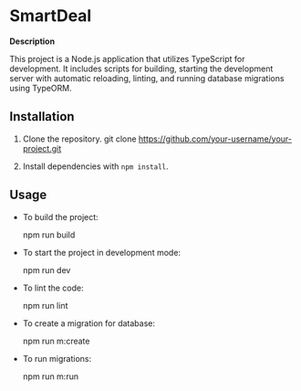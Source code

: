 
# SmartDeal

**Description**

This project is a Node.js application that utilizes TypeScript for development. It includes scripts for building, starting the development server with automatic reloading, linting, and running database migrations using TypeORM.


## Installation

1. Clone the repository.
    git clone https://github.com/your-username/your-project.git

2. Install dependencies with `npm install`.

## Usage

- To build the project:

    npm run build

- To start the project in development mode:

    npm run dev

- To lint the code:

    npm run lint

- To create a migration for database:

    npm run m:create

- To run migrations:

    npm run m:run

